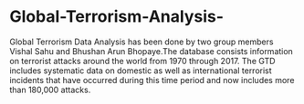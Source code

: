 # Global-Terrorism-Analysis-
Global Terrorism Data Analysis has been done by two group members Vishal Sahu and Bhushan Arun Bhopaye.The database consists information on terrorist attacks around the world from 1970 through 2017. The GTD includes systematic data on domestic as well as international terrorist incidents that have occurred during this time period and now includes more than 180,000 attacks.
